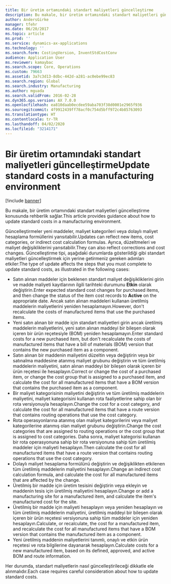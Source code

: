 ```yaml
---
title: Bir üretim ortamındaki standart maliyetleri güncelleştirme
description: Bu makale, bir üretim ortamındaki standart maliyetleri güncelleştirme konusunda rehberlik sağlar.
author: AndersGirke
manager: tfehr
ms.date: 06/20/2017
ms.topic: article
ms.prod: ''
ms.service: dynamics-ax-applications
ms.technology: ''
ms.search.form: CostingVersion, InventStdCostConv
audience: Application User
ms.reviewer: kamaybac
ms.search.scope: Core, Operations
ms.custom: 79663
ms.assetid: 3a7c3d13-8dbc-442d-a281-ac0ebe99ec83
ms.search.region: Global
ms.search.industry: Manufacturing
ms.author: mguada
ms.search.validFrom: 2016-02-28
ms.dyn365.ops.version: AX 7.0.0
ms.openlocfilehash: ea810daab0ecdee59aba703f38d0001e2965f936
ms.sourcegitcommit: 4f9912439ff78acf0c754d5bff972c4b85763093
ms.translationtype: HT
ms.contentlocale: tr-TR
ms.lasthandoff: 04/02/2020
ms.locfileid: "3214171"
---
```

# <a name="update-standard-costs-in-a-manufacturing-environment"></a><span data-ttu-id="53752-103">Bir üretim ortamındaki standart maliyetleri güncelleştirme</span><span class="sxs-lookup"><span data-stu-id="53752-103">Update standard costs in a manufacturing environment</span></span>

[!include [banner](../includes/banner.md)]

<span data-ttu-id="53752-104">Bu makale, bir üretim ortamındaki standart maliyetleri güncelleştirme konusunda rehberlik sağlar.</span><span class="sxs-lookup"><span data-stu-id="53752-104">This article provides guidance about how to update standard costs in a manufacturing environment.</span></span> 

<span data-ttu-id="53752-105">Güncelleştirmeler yeni maddeler, maliyet kategorileri veya dolaylı maliyet hesaplama formüllerini yansıtabilir.</span><span class="sxs-lookup"><span data-stu-id="53752-105">Updates can reflect new items, cost categories, or indirect cost calculation formulas.</span></span> <span data-ttu-id="53752-106">Ayrıca, düzeltmeleri ve maliyet değişikliklerini yansıtabilir.</span><span class="sxs-lookup"><span data-stu-id="53752-106">They can also reflect corrections and cost changes.</span></span> <span data-ttu-id="53752-107">Güncelleştirme tipi, aşağıdaki durumlarda gösterildiği gibi standart maliyetleri güncelleştirmek için yerine getirmeniz gereken adımları etkiler:</span><span class="sxs-lookup"><span data-stu-id="53752-107">The type of update affects the steps that you must complete to update standard costs, as illustrated in the following cases:</span></span>

-   <span data-ttu-id="53752-108">Satın alınan maddeler için beklenen standart maliyet değişikliklerini girin ve madde maliyeti kayıtlarının ilgili tarihteki durumunu **Etkin** olarak değiştirin.</span><span class="sxs-lookup"><span data-stu-id="53752-108">Enter expected standard cost changes for purchased items, and then change the status of the item cost records to **Active** on the appropriate date.</span></span> <span data-ttu-id="53752-109">Ancak satın alınan maddeleri kullanan üretilmiş maddelerin maliyetlerini yeniden hesaplamayın.</span><span class="sxs-lookup"><span data-stu-id="53752-109">However, don't recalculate the costs of manufactured items that use the purchased items.</span></span>
-   <span data-ttu-id="53752-110">Yeni satın alınan bir madde için standart maliyetleri girin ancak üretilmiş maddelerin maliyetlerini, yeni satın alınan maddeyi bir bileşen olarak içeren bir ürün reçetesiyle (BOM) yeniden hesaplamayın.</span><span class="sxs-lookup"><span data-stu-id="53752-110">Enter standard costs for a new purchased item, but don't recalculate the costs of manufactured items that have a bill of materials (BOM) version that contains the new purchased item as a component.</span></span>
-   <span data-ttu-id="53752-111">Satın alınan bir maddenin maliyetini düzeltin veya değiştirin veya bir satınalma maddesine atanmış maliyet grubunu değiştirin ve tüm üretilmiş maddelerin maliyetini, satın alınan maddeyi bir bileşen olarak içeren bir ürün reçetesi ile hesaplayın.</span><span class="sxs-lookup"><span data-stu-id="53752-111">Correct or change the cost of a purchased item, or change the cost group that is assigned to a purchased item, and calculate the cost for all manufactured items that have a BOM version that contains the purchased item as a component.</span></span>
-   <span data-ttu-id="53752-112">Bir maliyet kategorisinin maliyetini değiştirin ve tüm üretilmiş maddelerin maliyetini, maliyet kategorisini kullanan rota faaliyetlerine sahip olan bir rota versiyonuyla hesaplayın.</span><span class="sxs-lookup"><span data-stu-id="53752-112">Change the cost for a cost category, and calculate the cost for all manufactured items that have a route version that contains routing operations that use the cost category.</span></span>
-   <span data-ttu-id="53752-113">Rota operasyonlarına atanmış olan maliyet kategorilerini veya maliyet kategorilerine atanmış olan maliyet grubunu değiştirin.</span><span class="sxs-lookup"><span data-stu-id="53752-113">Change the cost categories that are assigned to routing operations or the cost group that is assigned to cost categories.</span></span> <span data-ttu-id="53752-114">Daha sonra, maliyet kategorisi kullanan bir rota operasyonuna sahip bir rota versiyonuna sahip tüm üretilmiş maddeler için maliyeti hesaplayın.</span><span class="sxs-lookup"><span data-stu-id="53752-114">Then calculate the cost for all manufactured items that have a route version that contains routing operations that use the cost category.</span></span>
-   <span data-ttu-id="53752-115">Dolaylı maliyet hesaplama formülünü değiştirin ve değişiklikten etkilenen tüm üretilmiş maddelerin maliyetini hesaplayın.</span><span class="sxs-lookup"><span data-stu-id="53752-115">Change an indirect cost calculation formula, and calculate the cost for all manufactured items that are affected by the change.</span></span>
-   <span data-ttu-id="53752-116">Üretilmiş bir madde için üretim tesisini değiştirin veya ekleyin ve maddenin tesis için üretilmiş maliyetini hesaplayın.</span><span class="sxs-lookup"><span data-stu-id="53752-116">Change or add a manufacturing site for a manufactured item, and calculate the item's manufactured cost for the site.</span></span>
-   <span data-ttu-id="53752-117">Üretilmiş bir madde için maliyeti hesaplayın veya yeniden hesaplayın ve tüm üretilmiş maddelerin maliyetini, üretilmiş maddeyi bir bileşen olarak içeren bir ürün reçetesi versiyonuna sahip tüm maddeler için yeniden hesaplayın.</span><span class="sxs-lookup"><span data-stu-id="53752-117">Calculate, or recalculate, the cost for a manufactured item, and recalculate the cost for all manufactured items that have a BOM version that contains the manufactured item as a component.</span></span>
-   <span data-ttu-id="53752-118">Yeni üretilmiş maddenin maliyetlerini tanımlı, onaylı ve etkin ürün reçetesi ve rota bilgilerine dayanarak hesaplayın.</span><span class="sxs-lookup"><span data-stu-id="53752-118">Calculate costs for a new manufactured item, based on its defined, approved, and active BOM and route information.</span></span>

<span data-ttu-id="53752-119">Her durumda, standart maliyetlerin nasıl güncelleştirileceği dikkatle ele alınmalıdır.</span><span class="sxs-lookup"><span data-stu-id="53752-119">Each case requires careful consideration about how to update standard costs.</span></span>



